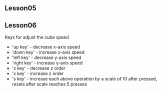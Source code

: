 
Lesson05
--------

Lesson06
--------
Keys for adjust the cube speed
* 'up key' - decrease x-axis speed
* 'down key' - increase x-axis speed
* 'left key' - decrease y-axis speed
* 'right key' - increase y-axis speed
* 'z key' - decrease z order
* 'x key' - increase z order
* 's key' - increase each above operation by a scale of 10 after pressed, resets after scale reaches 5 presses
